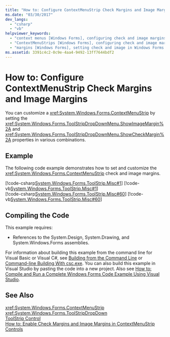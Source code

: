 ```yaml
---
title: "How to: Configure ContextMenuStrip Check Margins and Image Margins"
ms.date: "03/30/2017"
dev_langs: 
  - "csharp"
  - "vb"
helpviewer_keywords: 
  - "context menus [Windows Forms], configuring check and image margins"
  - "ContextMenuStrips [Windows Forms], configuring check and image margins"
  - "margins [Windows Forms], setting check and image in Windows Forms ContextMenuStrips"
ms.assetid: 3391c4c2-0c9e-4aa4-9492-13ff7644bdf2
---
```

# How to: Configure ContextMenuStrip Check Margins and Image Margins
You can customize a <xref:System.Windows.Forms.ContextMenuStrip> by setting the <xref:System.Windows.Forms.ToolStripDropDownMenu.ShowImageMargin%2A> and <xref:System.Windows.Forms.ToolStripDropDownMenu.ShowCheckMargin%2A> properties in various combinations.  
  
## Example  
 The following code example demonstrates how to set and customize the <xref:System.Windows.Forms.ContextMenuStrip> check and image margins.  
  
 [!code-csharp[System.Windows.Forms.ToolStrip.Misc#1](../../../../samples/snippets/csharp/VS_Snippets_Winforms/System.Windows.Forms.ToolStrip.Misc/CS/Program.cs#1)]
 [!code-vb[System.Windows.Forms.ToolStrip.Misc#1](../../../../samples/snippets/visualbasic/VS_Snippets_Winforms/System.Windows.Forms.ToolStrip.Misc/VB/Program.vb#1)]  
[!code-csharp[System.Windows.Forms.ToolStrip.Misc#60](../../../../samples/snippets/csharp/VS_Snippets_Winforms/System.Windows.Forms.ToolStrip.Misc/CS/Program.cs#60)]
[!code-vb[System.Windows.Forms.ToolStrip.Misc#60](../../../../samples/snippets/visualbasic/VS_Snippets_Winforms/System.Windows.Forms.ToolStrip.Misc/VB/Program.vb#60)]  
  
## Compiling the Code  
 This example requires:  
  
-   References to the System.Design, System.Drawing, and System.Windows.Forms assemblies.  
  
 For information about building this example from the command line for Visual Basic or Visual C#, see [Building from the Command Line](~/docs/visual-basic/reference/command-line-compiler/building-from-the-command-line.md) or [Command-line Building With csc.exe](~/docs/csharp/language-reference/compiler-options/command-line-building-with-csc-exe.md). You can also build this example in Visual Studio by pasting the code into a new project.  Also see [How to: Compile and Run a Complete Windows Forms Code Example Using Visual Studio](https://msdn.microsoft.com/library/Bb129228\(v=vs.110\)).  
  
## See Also  
 <xref:System.Windows.Forms.ContextMenuStrip>  
 <xref:System.Windows.Forms.ToolStripDropDown>  
 [ToolStrip Control](../../../../docs/framework/winforms/controls/toolstrip-control-windows-forms.md)  
 [How to: Enable Check Margins and Image Margins in ContextMenuStrip Controls](../../../../docs/framework/winforms/controls/how-to-enable-check-margins-and-image-margins-in-contextmenustrip-controls.md)
